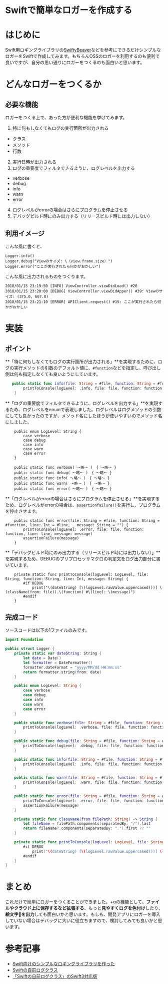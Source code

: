 # Swiftで簡単なロガーを作成する
# はじめに
Swift用ロギングライブラリの[SwiftyBeaver](https://github.com/SwiftyBeaver/SwiftyBeaver)などを参考にできるだけシンプルなロガーをSwiftで作成してみます。もちろんOSSのロガーを利用するのも便利で良いですが、自分の思い通りにロガーをつくるのも面白いと思います。

# どんなロガーをつくるか

## 必要な機能
 ロガーをつくる上で、あった方が便利な機能を挙げてみます。

 1. 特に何もしなくてもログの実行箇所が出力される
  - クラス
  - メソッド
  - 行数
 2. 実行日時が出力される 
 3. ログの重要度でフィルタできるように、ログレベルを出力する
  - verbose
  - debug
  - info
  - warn
  - error
 4. ログレベルがerrorの場合はさらにプログラムを停止させる
 5. デバッグビルド時にのみ出力する（リリースビルド時には出力しない）

## 利用イメージ
こんな風に書くと、

```swift:ログの実行イメージ
Logger.info()
Logger.debug("Viewのサイズ: \（view.frame.size）")
Logger.error("ここが実行されたら何かがおかしい")
```
こんな風に出力されるものをつくります。

```:ログの出力イメージ
2018/01/15 23:19:50 [INFO] ViewController.viewDidLoad() #20
2018/01/15 23:20:00 [DEBUG] ViewController.viewDidApper() #39: Viewのサイズ: (375.0, 667.0)
2018/01/15 23:21:10 [ERROR] APIClient.request() #15: ここが実行されたら何かがおかしい
```

# 実装

## ポイント
**「特に何もしなくてもログの実行箇所が出力される」**を実現するために、ログの実行メソッドの引数のデフォルト値に、`#function`などを指定し、呼び出し側は何も指定しなくても良いようにしています。

```swift
   public static func info(file: String = #file, function: String = #function, line: Int = #line, _ message: String = "") {
        printToConsole(logLevel: .info, file: file, function: function, line: line, message: message)
    }
```

**「ログの重要度でフィルタできるように、ログレベルを出力する」**を実現するため、ログレベルをenumで表現しました。ログレベルはログメソッドの引数にしても良かったのですが、メソッド名にしたほうが使いやすいのでメソッド名にしました。

```swift:ログの重要度でフィルタできるように、ログレベルを出力する
    public enum LogLevel: String {
        case verbose
        case debug
        case info
        case warn
        case error
    }

    public static func verbose( 〜略〜 )　{ 〜略〜 }
    public static func debug( 〜略〜 )　{ 〜略〜 }
    public static func info( 〜略〜 )　{ 〜略〜 }
    public static func warn( 〜略〜 )　{ 〜略〜 }
    public static func error( 〜略〜 )　{ 〜略〜 }
```

**「ログレベルがerrorの場合はさらにプログラムを停止させる」**を実現するため、ログレベルがerrorの場合は、`assertionfailure()`を実行し、プログラムを停止させます。

```swift:ログレベルがerrorの場合はさらにプログラムを停止させる
    public static func error(file: String = #file, function: String = #function, line: Int = #line, _ message: String = "") {
        printToConsole(logLevel: .error, file: file, function: function, line: line, message: message)
        assertionFailure(message)
    }
```

**「デバッグビルド時にのみ出力する（リリースビルド時には出力しない）」**を実現するため、DEBUGのプリプロセッサマクロの判定文をログ出力部分に書いています。

```swift:デバッグビルド時にのみ出力する（リリースビルド時には出力しない）
    private static func printToConsole(logLevel: LogLevel, file: String, function: String, line: Int, message: String) {
        #if DEBUG
            print("\(dateString) [\(logLevel.rawValue.uppercased())] \(className(from: file)).\(function) #\(line): \(message)")
        #endif
    }
```

## 完成コード
ソースコードは以下の1ファイルのみです。

```swift
import Foundation

public struct Logger {
    private static var dateString: String {
        let date = Date()
        let formatter = DateFormatter()
        formatter.dateFormat = "yyyy/MM/dd HH:mm:ss"
        return formatter.string(from: date)
    }

    public enum LogLevel: String {
        case verbose
        case debug
        case info
        case warn
        case error
    }

    public static func verbose(file: String = #file, function: String = #function, line: Int = #line, _ message: String = "") {
        printToConsole(logLevel: .verbose, file: file, function: function, line: line, message: message)
    }

    public static func debug(file: String = #file, function: String = #function, line: Int = #line, _ message: String = "") {
        printToConsole(logLevel: .debug, file: file, function: function, line: line, message: message)
    }

    public static func info(file: String = #file, function: String = #function, line: Int = #line, _ message: String = "") {
        printToConsole(logLevel: .info, file: file, function: function, line: line, message: message)
    }

    public static func warn(file: String = #file, function: String = #function, line: Int = #line, _ message: String = "") {
        printToConsole(logLevel: .warn, file: file, function: function, line: line, message: message)
    }

    public static func error(file: String = #file, function: String = #function, line: Int = #line, _ message: String = "") {
        printToConsole(logLevel: .error, file: file, function: function, line: line, message: message)
        assertionFailure(message)
    }

    private static func className(from filePath: String) -> String {
        let fileName = filePath.components(separatedBy: "/").last
        return fileName?.components(separatedBy: ".").first ?? ""
    }

    private static func printToConsole(logLevel: LogLevel, file: String, function: String, line: Int, message: String) {
        #if DEBUG
            print("\(dateString) [\(logLevel.rawValue.uppercased())] \(className(from: file)).\(function) #\(line): \(message)")
        #endif
    }
}
```

# まとめ
これだけで簡単にロガーをつくることができました。+αの機能として、**ファイルやクラウド上に保存するなど拡張する**、もっと**見やすくログを色付け**したり、**絵文字🍏を出力**しても面白いかと思います。もしも、開発アプリにロガーを導入していない場合はデバッグに大いに役立ちますので、検討してみても良いかと思います。

# 参考記事

- [Swift向けのシンプルなロギングライブラリを作った](https://qiita.com/gomi_ningen/items/5194d0bfb555608130f2)
- [Swiftの自前ログクラス](https://qiita.com/VirgomanBros/items/0e1bc3b0073057f607bb)
- [「Swiftの自前ログクラス」のSwift3対応版](https://qiita.com/hirocueki2/items/643c05819039a4120c68#_reference-de88920dc6f524d73829)

